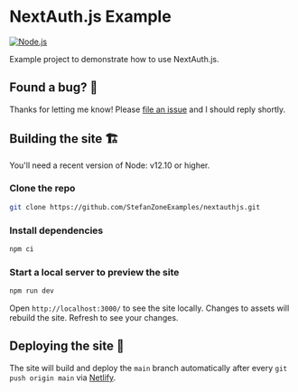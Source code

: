 # NextAuth.js Example

[![Node.js](../../actions/workflows/node.js.yml/badge.svg)](../../actions/workflows/node.js.yml)

Example project to demonstrate how to use NextAuth.js.

## Found a bug? 👷‍

Thanks for letting me know! Please [file an issue](../../issues/new?assignees=&labels=&template=bug_report.md&title=) and I should reply shortly.

## Building the site 🏗

You'll need a recent version of Node: v12.10 or higher.

### Clone the repo

```bash
git clone https://github.com/StefanZoneExamples/nextauthjs.git
```

### Install dependencies

```bash
npm ci
```

### Start a local server to preview the site

```bash
npm run dev
```

Open `http://localhost:3000/` to see the site locally. Changes to assets will
rebuild the site. Refresh to see your changes.

## Deploying the site 🚀

The site will build and deploy the `main` branch automatically after every `git push origin main` via [Netlify](https://netlify.com).
